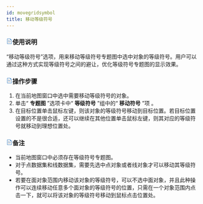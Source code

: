 ```yaml
---
id: movegridsymbol
title: 移动等级符号
---
```

### ![](../../img/read.gif)使用说明

“移动等级符号”选项，用来移动等级符号专题图中选中对象的等级符号。用户可以通过这种方式实现等级符号之间的避让，优化等级符号专题图的显示效果。

### ![](../../img/read.gif)操作步骤

  1. 在当前地图窗口中选中需要移动等级符号的对象。 
  2. 单击“ **专题图** ”选项卡中“ **等级符号** ”组中的“ **移动符号** ”项 。
  3. 在目标位置单击鼠标左键，则该对象的等级符号移动到目标位置。若目标位置设置的不是很合适，还可以继续在其他位置单击鼠标左键，则其对应的等级符号就移动到理想位置处。 

### ![](../../img/read.gif)备注

* 当前地图窗口中必须存在等级符号专题图。
* 对于点数据集和线数据集，需要先选中点对象或者线对象才可以移动其等级符号。
* 若要在面对象范围内移动该对象的等级符号，可以不选中面对象，并且此种操作可以连续移动任意多个面对象的等级符号的位置，只需在一个对象范围内点击一下，就可以将该对象的等级符号移动到鼠标点击位置处。

  

